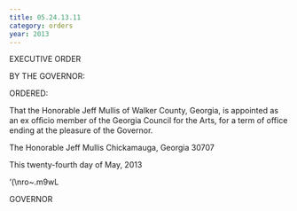 ```yaml
---
title: 05.24.13.11
category: orders
year: 2013
---
```

 

EXECUTIVE ORDER

BY THE GOVERNOR:

ORDERED:

That the Honorable Jeff Mullis of Walker County, Georgia, is
appointed as an ex ofﬁcio member of the Georgia Council for the
Arts, for a term of office ending at the pleasure of the Governor.

The Honorable Jeff Mullis
Chickamauga, Georgia 30707

This twenty-fourth day of May, 2013

‘(\nro~.m9wL

GOVERNOR

